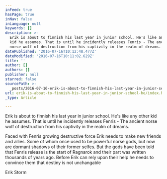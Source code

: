 ```yaml
---
inFeed: true
hasPage: true
inNav: false
inLanguage: null
keywords: []
description: >-
  Erik is about to finnish his last year in junior school. He's like any other
  kid he assumes. That is until he incidently releases Fenris - The ancient
  norse wolf of destruction from his captivity in the realm of dreams.
datePublished: '2016-07-16T10:12:48.477Z'
dateModified: '2016-07-16T10:11:02.629Z'
title: ''
author: []
authors: []
publisher: null
starred: false
sourcePath: >-
  _posts/2016-07-16-erik-is-about-to-finnish-his-last-year-in-junior-school-he.md
url: erik-is-about-to-finnish-his-last-year-in-junior-school-he/index.html
_type: Article

---
```

Erik is about to finnish his last year in junior school. He's like any other kid he assumes. That is until he incidently releases Fenris - The ancient norse wolf of destruction from his captivity in the realm of dreams.

Faced with Fenris growing destructive force Erik needs to make new friends and allies. Some of whom once used to be powerful norse gods, but now are dormant shadows of their former selfes. But the gods have been told that Fenris release is the start of Ragnarok and their part was written thousands of years ago. Before Erik can rely upon their help he needs to convince them that destiny is not unchangable

Erik Storm